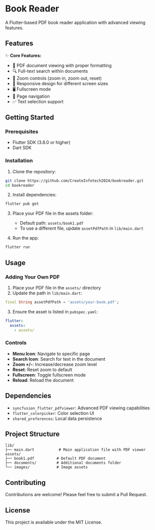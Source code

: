 # Book Reader

A Flutter-based PDF book reader application with advanced viewing features.

## Features

✨ **Core Features:**
- 📄 PDF document viewing with proper formatting
- 🔍 Full-text search within documents
- 🔎 Zoom controls (zoom in, zoom out, reset)
- 📱 Responsive design for different screen sizes
- 🖥️ Fullscreen mode
- 📑 Page navigation
- ✅ Text selection support

## Getting Started

### Prerequisites
- Flutter SDK (3.8.0 or higher)
- Dart SDK

### Installation

1. Clone the repository:
```bash
git clone https://github.com/CreateInfotech2024/bookreader.git
cd bookreader
```

2. Install dependencies:
```bash
flutter pub get
```

3. Place your PDF file in the assets folder:
   - Default path: `assets/book1.pdf`
   - To use a different file, update `assetPdfPath` in `lib/main.dart`

4. Run the app:
```bash
flutter run
```

## Usage

### Adding Your Own PDF
1. Place your PDF file in the `assets/` directory
2. Update the path in `lib/main.dart`:
```dart
final String assetPdfPath = 'assets/your-book.pdf';
```
3. Ensure the asset is listed in `pubspec.yaml`:
```yaml
flutter:
  assets:
    - assets/
```

### Controls
- **Menu Icon**: Navigate to specific page
- **Search Icon**: Search for text in the document
- **Zoom +/-**: Increase/decrease zoom level
- **Reset**: Reset zoom to default
- **Fullscreen**: Toggle fullscreen mode
- **Reload**: Reload the document

## Dependencies

- `syncfusion_flutter_pdfviewer`: Advanced PDF viewing capabilities
- `flutter_colorpicker`: Color selection UI
- `shared_preferences`: Local data persistence

## Project Structure

```
lib/
├── main.dart           # Main application file with PDF viewer
assets/
├── book1.pdf          # Default PDF document
├── documents/         # Additional documents folder
└── images/            # Image assets
```

## Contributing

Contributions are welcome! Please feel free to submit a Pull Request.

## License

This project is available under the MIT License.

